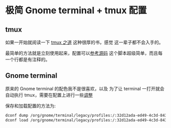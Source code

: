 # 极简 Gnome terminal + tmux 配置

## tmux
如果一开始就阅读一下 [tmux 之道](https://leanpub.com/the-tao-of-tmux/read) 这种很厚的书，感觉
这一辈子都不会入手的。

最简单的方法就是立刻使用起来，配置可以[参考源码](https://github.com/Martins3/My-Linux-Config/blob/master/scripts/tmux.conf)
这个脚本超级简单，而且每一个行都是有注释的。

## Gnome terminal
原来的 Gnome terminal 的配色我不是很喜欢，以及
为了让 terminal 一打开就会自动执行 tmux，需要在配置上进行一些[调整](https://github.com/Martins3/My-Linux-Config/blob/master/scripts/gnome.dconf)

保存和加载配置的方法为:
```sh
dconf dump /org/gnome/terminal/legacy/profiles:/:32d12ada-ed49-4c3d-8436-0f64853f7579/ > ~/.SpaceVim.d/scripts/gnome.dconf
dconf load /org/gnome/terminal/legacy/profiles:/:32d12ada-ed49-4c3d-8436-0f64853f7579/ < ~/.SpaceVim.d/scripts/gnome.dconf
```

<script src="https://utteranc.es/client.js" repo="Martins3/My-Linux-Config" issue-term="url" theme="github-light" crossorigin="anonymous" async> </script>
